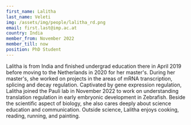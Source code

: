 ```yaml
---
first_name: Lalitha
last_name: Veleti
img: /assets/img/people/lalitha_rd.png
email: first.last@imp.ac.at
country: India
member_from: November 2022
member_till: now
position: PhD Student
---
```

Lalitha is from India and finished undergrad education there in April 2019 before moving to the Netherlands in 2020 for her master's. During her master's, she worked on projects in the areas of mRNA transcription, splicing and decay regulation. Captivated by gene expression regulation, Lalitha joined the Pauli lab in November 2022 to work on understanding translation regulation in early embryonic development in Zebrafish. Beside the scientific aspect of biology, she also cares deeply about science education and communication. Outside science, Lalitha enjoys cooking, reading, running, and painting.
